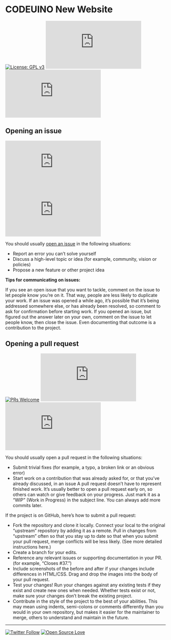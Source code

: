 
# CODEUINO New Website

[![License: GPL v3](https://img.shields.io/badge/License-GPLv3-blue.svg?logo=github)](https://www.gnu.org/licenses/gpl-3.0) [![GitHub forks](https://img.shields.io/github/forks/codeuino/website-www.codeuino.org?logo=github)](https://github.com/codeuino/website-www.codeuino.org/network) [![GitHub stars](https://img.shields.io/github/stars/codeuino/website-www.codeuino.org?logo=github)](https://github.com/codeuino/website-www.codeuino.org/stargazers) 
## Opening an issue

[![GitHub issues](https://img.shields.io/github/issues/codeuino/website-www.codeuino.org?logo=github)](https://github.com/codeuino/website-www.codeuino.org/issues) ![GitHub closed issues](https://img.shields.io/github/issues-closed/codeuino/website-www.codeuino.org?logo=github)

You should usually [open an issue](https://github.com/codeuino/website-www.codeuino.org/issues/new) in the following situations:

* Report an error you can’t solve yourself
* Discuss a high-level topic or idea (for example, community, vision or policies)
* Propose a new feature or other project idea

**Tips for communicating on issues:**

If you see an open issue that you want to tackle, comment on the issue to let people know you’re on it. That way, people are less likely to duplicate your work.
If an issue was opened a while ago, it’s possible that it’s being addressed somewhere else, or has already been resolved, so comment to ask for confirmation before starting work.
If you opened an issue, but figured out the answer later on your own, comment on the issue to let people know, then close the issue. Even documenting that outcome is a contribution to the project.

## Opening a pull request

[![PRs Welcome](https://img.shields.io/badge/PRs-welcome-brightgreen.svg?logo=github)](http://makeapullrequest.com) ![GitHub pull requests](https://img.shields.io/github/issues-pr-raw/codeuino/website-www.codeuino.org?logo=git&logoColor=white) ![GitHub contributors](https://img.shields.io/github/contributors/codeuino/website-www.codeuino.org?logo=github)

You should usually open a pull request in the following situations:

* Submit trivial fixes (for example, a typo, a broken link or an obvious error)
* Start work on a contribution that was already asked for, or that you’ve already discussed, in an issue
A pull request doesn’t have to represent finished work. It’s usually better to open a pull request early on, so others can watch or give feedback on your progress. Just mark it as a “WIP” (Work in Progress) in the subject line. You can always add more commits later.

If the project is on GitHub, here’s how to submit a pull request:

* Fork the repository and clone it locally. Connect your local to the original “upstream” repository by adding it as a remote. Pull in changes from “upstream” often so that you stay up to date so that when you submit your pull request, merge conflicts will be less likely. (See more detailed instructions here.)
* Create a branch for your edits.
* Reference any relevant issues or supporting documentation in your PR. (for example, “Closes #37.”)
* Include screenshots of the before and after if your changes include differences in HTML/CSS. Drag and drop the images into the body of your pull request.
* Test your changes! Run your changes against any existing tests if they exist and create new ones when needed. Whether tests exist or not, make sure your changes don’t break the existing project.
* Contribute in the style of the project to the best of your abilities. This may mean using indents, semi-colons or comments differently than you would in your own repository, but makes it easier for the maintainer to merge, others to understand and maintain in the future.

---

[![Twitter Follow](https://img.shields.io/twitter/follow/codeuino?style=social)](https://twitter.com/codeuino) [![Open Source Love](https://badges.frapsoft.com/os/v2/open-source.svg?v=103)](https://github.com/codeuino/Social-Platform-Donut)